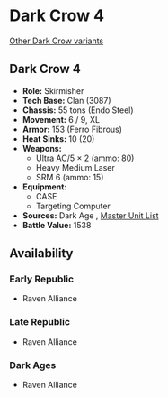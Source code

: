 # Dark Crow 4 

[Other Dark Crow variants](../dark_crow.md) 

## Dark Crow 4 

- **Role:** Skirmisher 
- **Tech Base:** Clan (3087) 
- **Chassis:** 55 tons (Endo Steel) 
- **Movement:** 6 / 9, XL 
- **Armor:** 153 (Ferro Fibrous) 
- **Heat Sinks:** 10 (20) 
- **Weapons:** 
  - Ultra AC/5 × 2 (ammo: 80) 
  - Heavy Medium Laser 
  - SRM 6 (ammo: 15) 
- **Equipment:** 
  - CASE 
  - Targeting Computer 
- **Sources:** Dark Age , [Master Unit List](http://masterunitlist.info/Unit/Details/826/dark-crow-4) 
- **Battle Value:** 1538 

## Availability 

### Early Republic 

- Raven Alliance 

### Late Republic 

- Raven Alliance 

### Dark Ages 

- Raven Alliance 

